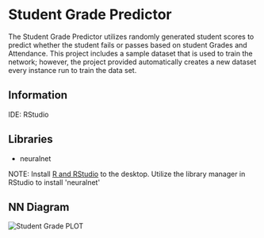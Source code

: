 # Student Grade Predictor

The Student Grade Predictor utilizes randomly generated student scores to predict whether the student fails or passes based on student Grades and Attendance. This project includes a sample dataset that is used to train the network; however, the project provided automatically creates a new dataset every instance run to train the data set. 

## Information

IDE: RStudio


## Libraries

- neuralnet <br />

NOTE: Install [R and RStudio](https://posit.co/download/rstudio-desktop/) to the desktop. Utilize the library manager in RStudio to install 'neuralnet'

## NN Diagram
![Student Grade PLOT](https://github.com/shawnn101/Student-Grade-Predictor/assets/172000787/5c7f6cc4-807a-4c68-9650-04627fb948f8)
